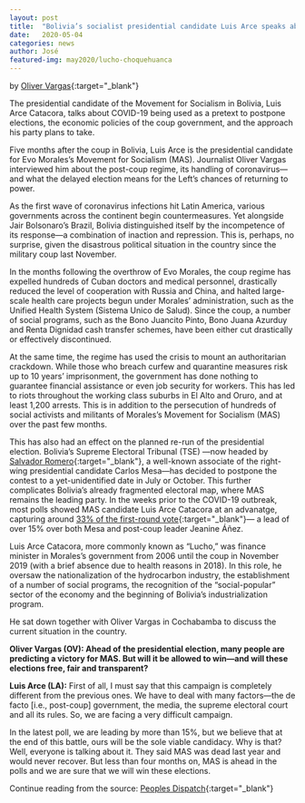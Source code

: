 ```yaml
---
layout: post
title:  "Bolivia’s socialist presidential candidate Luis Arce speaks about elections, COVID-19 and fascist oppression"
date:   2020-05-04
categories: news
author: José
featured-img: may2020/lucho-choquehuanca
---
```

by [Oliver Vargas][author]{:target="_blank"}

The presidential candidate of the Movement for Socialism in Bolivia, Luis Arce
Catacora, talks about COVID-19 being used as a pretext to postpone elections,
the economic policies of the coup government, and the approach his party plans
to take.

Five months after the coup in Bolivia, Luis Arce is the presidential candidate
for Evo Morales’s Movement for Socialism (MAS). Journalist Oliver Vargas
interviewed him about the post-coup regime, its handling of coronavirus—and what
the delayed election means for the Left’s chances of returning to power. 


As the first wave of coronavirus infections hit Latin America, various
governments across the continent begin countermeasures. Yet alongside Jair
Bolsonaro’s Brazil, Bolivia distinguished itself by the incompetence of its
response—a combination of inaction and repression. This is, perhaps, no
surprise, given the disastrous political situation in the country since the
military coup last November.


In the months following the overthrow of Evo Morales, the coup regime has
expelled hundreds of Cuban doctors and medical personnel, drastically reduced
the level of cooperation with Russia and China, and halted large-scale health
care projects begun under Morales’ administration, such as the Unified Health
System (Sistema Unico de Salud). Since the coup, a number of social programs,
such as the Bono Juancito Pinto, Bono Juana Azurduy and Renta Dignidad cash
transfer schemes, have been either cut drastically or effectively discontinued.


At the same time, the regime has used the crisis to mount an authoritarian
crackdown. While those who breach curfew and quarantine measures risk up to 10
years’ imprisonment, the government has done nothing to guarantee financial
assistance or even job security for workers. This has led to riots throughout
the working class suburbs in El Alto and Oruro, and at least 1,200 arrests. This
is in addition to the persecution of hundreds of social activists and militants
of Morales’s Movement for Socialism (MAS) over the past few months.


This has also had an effect on the planned re-run of the presidential election.
Bolivia’s Supreme Electoral Tribunal (TSE) —now headed by [Salvador Romero][salvador]{:target="_blank"}, a
well-known associate of the right-wing presidential candidate Carlos Mesa—has
decided to postpone the contest to a yet-unidentified date in July or October.
This further complicates Bolivia’s already fragmented electoral map, where MAS
remains the leading party. In the weeks prior to the COVID-19 outbreak, most
polls showed MAS candidate Luis Arce Catacora at an advanatge, capturing around
[33% of the first-round vote][33of]{:target="_blank"}— a lead of over 15% over both Mesa and post-coup
leader Jeanine Áñez.


Luis Arce Catacora, more commonly known as “Lucho,” was finance minister in
Morales’s government from 2006 until the coup in November 2019 (with a brief
absence due to health reasons in 2018). In this role, he oversaw the
nationalization of the hydrocarbon industry, the establishment of a number of
social programs, the recognition of the “social-popular” sector of the economy
and the beginning of Bolivia’s industrialization program.


He sat down together with Oliver Vargas in Cochabamba to discuss the current
situation in the country.


**Oliver Vargas (OV): Ahead of the presidential election, many people are
predicting a victory for MAS. But will it be allowed to win—and will these
elections free, fair and transparent?**


**Luis Arce (LA):** First of all, I must say that this campaign is completely
different from the previous ones. We have to deal with many factors—the de facto
[i.e., post-coup] government, the media, the supreme electoral court and all its
rules. So, we are facing a very difficult campaign.


In the latest poll, we are leading by more than 15%, but we believe that at the
end of this battle, ours will be the sole viable candidacy. Why is that? Well,
everyone is talking about it. They said MAS was dead last year and would never
recover. But less than four months on, MAS is ahead in the polls and we are sure
that we will win these elections.




Continue reading from the source: [Peoples Dispatch][the]{:target="_blank"}

[the]: https://peoplesdispatch.org/2020/04/30/bolivias-socialist-presidential-candidate-luis-arce-speaks-about-elections-covid-19-and-fascist-oppression/
[author]: https://peoplesdispatch.org/author/oliver-vargas/
[salvador]: http://www.laizquierdadiario.com.bo/Salvador-Romero-amigo-de-Carlos-Mesa-designado-miembro-del-imparcial-Tribunal-Supremo-Electoral
[33of]: https://www.france24.com/en/20200316-morales-pick-leads-in-bolivia-opinion-polls
